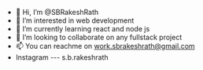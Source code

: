 - 👋 Hi, I’m @SBRakeshRath
- 👀 I’m interested in web development
- 🌱 I’m currently learning react and node js
- 💞️ I’m looking to collaborate on any fullstack project
- 📫 You can reachme on work.sbrakeshrath@gmail.com
- Instagram --- s.b.rakeshrath
<!---
SBRakeshRath/SBRakeshRath is a ✨ special ✨ repository because its `README.md` (this file) appears on your GitHub profile.
You can click the Preview link to take a look at your changes.
--->
